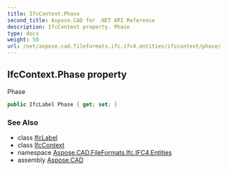 ```yaml
---
title: IfcContext.Phase
second_title: Aspose.CAD for .NET API Reference
description: IfcContext property. Phase
type: docs
weight: 50
url: /net/aspose.cad.fileformats.ifc.ifc4.entities/ifccontext/phase/
---
```

## IfcContext.Phase property

Phase

```csharp
public IfcLabel Phase { get; set; }
```

### See Also

* class [IfcLabel](../../../aspose.cad.fileformats.ifc.ifc4.types/ifclabel/)
* class [IfcContext](../)
* namespace [Aspose.CAD.FileFormats.Ifc.IFC4.Entities](../../ifccontext/)
* assembly [Aspose.CAD](../../../)


